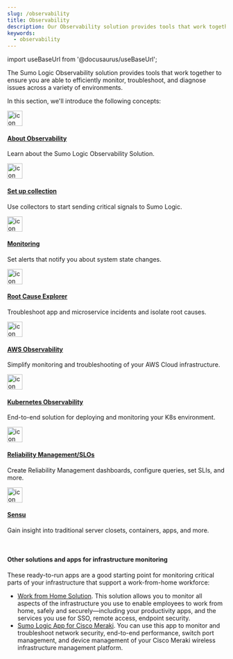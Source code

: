 ```yaml
---
slug: /observability
title: Observability
description: Our Observability solution provides tools that work together to ensure you are able to efficiently monitor, troubleshoot, and diagnose issues across a variety of environments.
keywords:
  - observability
---
```


import useBaseUrl from '@docusaurus/useBaseUrl';

The Sumo Logic Observability solution provides tools that work together to ensure you are able to efficiently monitor, troubleshoot, and diagnose issues across a variety of environments. 

In this section, we'll introduce the following concepts:

<div className="box-wrapper">
<div className="box smallbox card">
  <div className="container">
  <a href={useBaseUrl('docs/observability/about')}><img src={useBaseUrl('img/icons/observe.png')} alt="icon" width="35"/><h4>About Observability</h4></a>
  <p>Learn about the Sumo Logic Observability Solution.</p>
  </div>
</div>
<div className="box smallbox card">
  <div className="container">
  <a href={useBaseUrl('docs/observability/set-up-collection')}><img src={useBaseUrl('img/icons/observe.png')} alt="icon" width="35"/><h4>Set up collection</h4></a>
  <p>Use collectors to start sending critical signals to Sumo Logic.</p>
  </div>
</div>
    <div className="box smallbox card">
      <div className="container">
      <a href={useBaseUrl('docs/observability/monitoring')}><img src={useBaseUrl('img/icons/observe.png')} alt="icon" width="35"/><h4>Monitoring</h4></a>
      <p>Set alerts that notify you about system state changes.</p>
      </div>
    </div>
    <div className="box smallbox card">
      <div className="container">
      <a href={useBaseUrl('docs/observability/root-cause-explorer')}><img src={useBaseUrl('img/icons/observe.png')} alt="icon" width="35"/><h4>Root Cause Explorer</h4></a>
      <p>Troubleshoot app and microservice incidents and isolate root causes.</p>
      </div>
    </div>
    <div className="box smallbox card">
      <div className="container">
      <a href={useBaseUrl('docs/observability/aws')}><img src={useBaseUrl('img/icons/observe.png')} alt="icon" width="35"/><h4>AWS Observability</h4></a>
      <p>Simplify monitoring and troubleshooting of your AWS Cloud infrastructure.</p>
      </div>
    </div>
    <div className="box smallbox card">
      <div className="container">
      <a href={useBaseUrl('docs/observability/kubernetes')}><img src={useBaseUrl('img/icons/observe.png')} alt="icon" width="35"/><h4>Kubernetes Observability</h4></a>
      <p>End-to-end solution for deploying and monitoring your K8s environment.</p>
      </div>
    </div>
    <div className="box smallbox card">
      <div className="container">
      <a href={useBaseUrl('docs/observability/reliability-management-slo')}><img src={useBaseUrl('img/icons/observe.png')} alt="icon" width="35"/><h4>Reliability Management/SLOs</h4></a>
      <p>Create Reliability Management dashboards, configure queries, set SLIs, and more.</p>
      </div>
    </div>
    <div className="box smallbox card">
      <div className="container">
      <a href="https://docs.sensu.io/sensu-go/latest"><img src={useBaseUrl('img/icons/observe.png')} alt="icon" width="35"/><h4>Sensu</h4></a>
      <p>Gain insight into traditional server closets, containers, apps, and more.</p>
      </div>
    </div>
  </div>

<br/>

#### Other solutions and apps for infrastructure monitoring

These ready-to-run apps are a good starting point for monitoring critical parts of your infrastructure that support a work-from-home workforce:  
* [Work from Home Solution](/docs/observability/work-from-home-vpn). This solution allows you to monitor all aspects of the infrastructure you use to enable employees to work from home, safely and securely—including your productivity apps, and the services you use for SSO, remote access, endpoint security.   
* [Sumo Logic App for Cisco Meraki](/docs/integrations/security-threat-detection/cisco-meraki). You can use this app to monitor and troubleshoot network security, end-to-end performance, switch port management, and device management of your Cisco Meraki wireless infrastructure management platform.  
